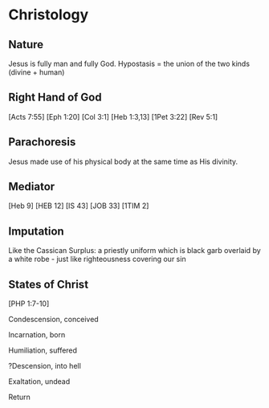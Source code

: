 # Christology


## Nature

Jesus is fully man and fully God.
Hypostasis = the union of the two kinds (divine + human)


## Right Hand of God

[Acts 7:55]
[Eph 1:20]
[Col 3:1]
[Heb 1:3,13]
[1Pet 3:22]
[Rev 5:1]


## Parachoresis

Jesus made use of his physical body at the same time as His divinity.


## Mediator

[Heb 9]
[HEB 12]
[IS 43]
[JOB 33]
[1TIM 2]


## Imputation

Like the Cassican Surplus: a priestly uniform which is black garb overlaid by a white robe - just like righteousness covering our sin


## States of Christ

[PHP 1:7-10]

Condescension, conceived

Incarnation, born

Humiliation, suffered

?Descension, into hell

Exaltation, undead

Return
